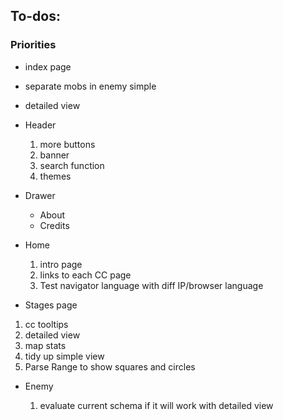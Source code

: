 ## To-dos:

### Priorities
 - index page
 - separate mobs in enemy simple
 - detailed view


- Header

  1. more buttons
  2. banner
  3. search function
  4. themes

- Drawer

  - About
  - Credits

- Home

  1. intro page
  2. links to each CC page
  3. Test navigator language with diff IP/browser language

- Stages page

1.  cc tooltips
3.  detailed view
4.  map stats
5.  tidy up simple view
6.  Parse Range to show squares and circles

- Enemy

  1. evaluate current schema if it will work with detailed view
